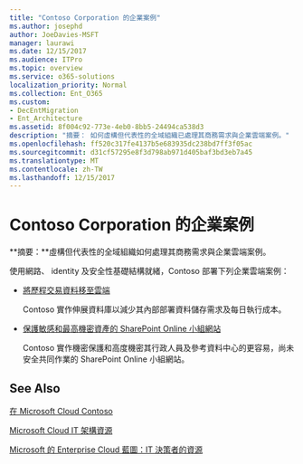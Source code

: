 ```yaml
---
title: "Contoso Corporation 的企業案例"
ms.author: josephd
author: JoeDavies-MSFT
manager: laurawi
ms.date: 12/15/2017
ms.audience: ITPro
ms.topic: overview
ms.service: o365-solutions
localization_priority: Normal
ms.collection: Ent_O365
ms.custom:
- DecEntMigration
- Ent_Architecture
ms.assetid: 8f004c92-773e-4eb0-8bb5-24494ca538d3
description: "摘要： 如何虛構但代表性的全域組織已處理其商務需求與企業雲端案例。"
ms.openlocfilehash: ff520c317fe4137b5e683935dc238bd7ff3f05ac
ms.sourcegitcommit: d31cf57295e8f3d798ab971d405baf3bd3eb7a45
ms.translationtype: MT
ms.contentlocale: zh-TW
ms.lasthandoff: 12/15/2017
---
```

# <a name="enterprise-scenarios-for-the-contoso-corporation"></a>Contoso Corporation 的企業案例

 **摘要：**虛構但代表性的全域組織如何處理其商務需求與企業雲端案例。
  
使用網路、 identity 及安全性基礎結構就緒，Contoso 部署下列企業雲端案例：
  
- [將歷程交易資料移至雲端](moving-historical-transaction-data-to-the-cloud.md)
    
    Contoso 實作伸展資料庫以減少其內部部署資料儲存需求及每日執行成本。
    
- [保護敏感和最高機密資產的 SharePoint Online 小組網站](secure-sharepoint-online-team-sites-for-sensitive-and-highly-confidential-assets.md)
    
    Contoso 實作機密保護和高度機密其行政人員及參考資料中心的更容易，尚未安全共同作業的 SharePoint Online 小組網站。
    
## <a name="see-also"></a>See Also

[在 Microsoft Cloud Contoso](contoso-in-the-microsoft-cloud.md)
  
[Microsoft Cloud IT 架構資源](microsoft-cloud-it-architecture-resources.md)

[Microsoft 的 Enterprise Cloud 藍圖：IT 決策者的資源](https://sway.com/FJ2xsyWtkJc2taRD)



